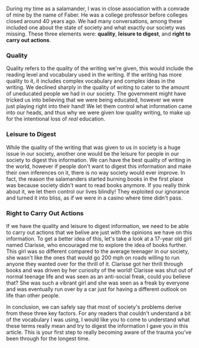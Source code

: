 During my time as a salamander, I was in close association with a comrade of mine by the name of Faber. He was a college professor before colleges closed around 40 years ago. We had many conversations, among these included one about the state of society and what exactly our society was missing. These three elements were: **quality**, **leisure to digest**, and **right to carry out actions**.

### Quality

Quality refers to the quality of the writing we're given, this would include the reading level and vocabulary used in the writing. If the writing has more quality to it, it includes complex vocabulary and complex ideas in the writing. We declined sharply in the quality of writing to cater to the amount of uneducated people we had in our society. The government might have tricked us into believing that we were being educated, however we were just playing right into their hand! We let them control what information came into our heads, and thus why we were given low quality writing, to make up for the intentional loss of _real_ education.

### Leisure to Digest

While the quality of the writing that was given to us in society is a huge issue in our society, another one would be the leisure for people in our society to digest this information. We can have the best quality of writing in the world, however if people don't want to digest this information and make their own inferences on it, there is no way society would ever improve. In fact, the reason the salamanders started burning books in the first place was because society didn't want to read books anymore. If you really think about it, we let them control our lives blindly! They exploited our ignorance and turned it into bliss, as if we were in a casino where time didn't pass.

### Right to Carry Out Actions

If we have the quality and leisure to digest information, we need to be able to carry out actions that we belive are just with the opinions we have on this information. To get a better idea of this, let's take a look at a 17-year old girl named Clarisse, who encouraged me to explore the idea of books further. This girl was so different compared to the average teenager in our society, she wasn't like the ones that would go 200 mph on roads willing to run anyone they wanted over for the thrill of it. Clarisse got her thrill through books and was driven by her curiosity of the world! Clarisse was shut out of normal teenage life and was seen as an anti-social freak, could you believe that? She was such a vibrant girl and she was seen as a freak by everyone and was eventually run over by a car just for having a different outlook on life than other people. 

In conclusion, we can safely say that most of society's problems derive from these three key factors. For any readers that couldn't understand a bit of the vocabulary I was using, I would like you to come to understand what these terms really mean and try to digest the information I gave you in this article. This is your first step to really becoming aware of the trauma you've been through for the longest time.
